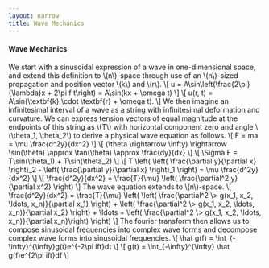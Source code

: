 ```yaml
---
layout: narrow
title: Wave Mechanics
---
```

<h4>Wave Mechanics</h4>
<p>We start with a sinusoidal expression of a wave in one-dimensional space, and extend this definition to \(n\)-space through use of
an \(n\)-sized propagation and position vector \(k\) and \(r\).  
\[ u = A\sin\left(\frac{2\pi}{\lambda}x + 2\pi f t\right) = A\sin(kx + \omega t)  \]
\[ u(r, t) = A\sin(\textbf{k} \cdot \textbf{r} + \omega t). \]
We then imagine an infinitesimal interval of a wave as a string with infinitesimal deformation and curvature. We can express tension 
vectors of equal magnitude at the endpoints of this string as \(T\) with horizontal component zero and angle \(\theta_1, \theta_2\) to
derive a physical wave equation as follows.
\[ F = ma = \mu \frac{d^2y}{dx^2} \]
\[ (\theta \rightarrow \infty) \rightarrow \sin(\theta) \approx \tan(\theta) \approx \frac{dy}{dx} \]
\[ \Sigma F = T\sin(\theta_1) + T\sin(\theta_2) \]
\[ T \left( \left( \frac{\partial y}{\partial  x} \right)_2 - \left( \frac{\partial  y}{\partial x} \right)_1 \right) = \mu \frac{d^2y}{dx^2} \]
\[ \frac{d^2y}{dx^2} = \frac{T}{\mu} \left( \frac{\partial^2 y}{\partial x^2} \right) \]
The wave equation extends to \(n\)-space.
\[ \frac{d^2y}{dx^2} = \frac{T}{\mu} \left( \left( \frac{\partial^2 \> g(x_1, x_2, \ldots, x_n)}{\partial x_1} \right) + 
\left( \frac{\partial^2 \> g(x_1, x_2, \ldots, x_n)}{\partial x_2} \right) + 
\ldots + \left( \frac{\partial^2 \> g(x_1, x_2, \ldots, x_n)}{\partial x_n}\right) \right) \]
The fourier transform then allows us to compose sinusoidal frequencies into complex wave forms and decompose complex wave forms into 
sinusoidal frequencies.
\[ \hat g(f) = \int_{-\infty}^{\infty}g(t)e^{-2\pi ift}dt \]
\[ g(t) = \int_{-\infty}^{\infty} \hat g(f)e^{2\pi ift}df \]</p>